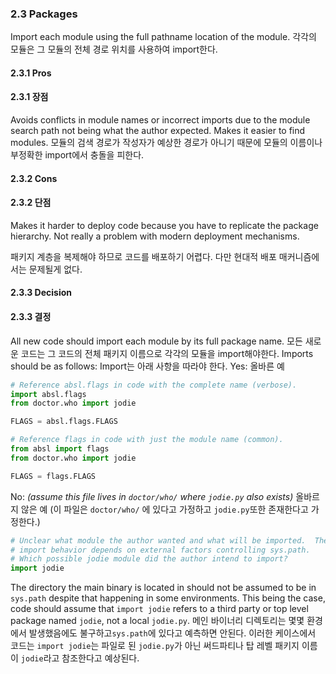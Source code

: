 <a id="s2.3-packages"></a>
<a id="packages"></a>
### 2.3 Packages

Import each module using the full pathname location of the module.
각각의 모듈은 그 모듈의 전체 경로 위치를 사용하여 import한다.
<a id="s2.3.1-pros"></a>
#### 2.3.1 Pros
#### 2.3.1 장점
Avoids conflicts in module names or incorrect imports due to the module search
path not being what the author expected.  Makes it easier to find modules.
모듈의 검색 경로가 작성자가 예상한 경로가 아니기 때문에 모듈의 이름이나 부정확한 import에서 충돌을 피한다. 
<a id="S2.3.2-cons"></a>
#### 2.3.2 Cons
#### 2.3.2 단점
Makes it harder to deploy code because you have to replicate the package
hierarchy.  Not really a problem with modern deployment mechanisms.

패키지 계층을 복제해야 하므로 코드를 배포하기 어렵다. 다만 현대적 배포 매커니즘에서는 문제될게 없다.
<a id="s2.3.3-decision"></a>
#### 2.3.3 Decision
#### 2.3.3 결정
All new code should import each module by its full package name.
모든 새로운 코드는 그 코드의 전체 패키지 이름으로 각각의 모듈을 import해야한다.
Imports should be as follows:
Import는 아래 사항을 따라야 한다.
Yes:
올바른 예
```python
# Reference absl.flags in code with the complete name (verbose).
import absl.flags
from doctor.who import jodie

FLAGS = absl.flags.FLAGS
```

```python
# Reference flags in code with just the module name (common).
from absl import flags
from doctor.who import jodie

FLAGS = flags.FLAGS
```

No: _(assume this file lives in `doctor/who/` where `jodie.py` also exists)_
올바르지 않은 예 (이 파일은 `doctor/who/` 에 있다고 가정하고 `jodie.py`또한 존재한다고 가정한다.)
```python
# Unclear what module the author wanted and what will be imported.  The actual
# import behavior depends on external factors controlling sys.path.
# Which possible jodie module did the author intend to import?
import jodie
```

The directory the main binary is located in should not be assumed to be in
`sys.path` despite that happening in some environments.  This being the case,
code should assume that `import jodie` refers to a third party or top level
package named `jodie`, not a local `jodie.py`.
메인 바이너리 디렉토리는 몇몇 환경에서 발생했음에도 불구하고`sys.path`에 있다고 예측하면 안된다.
이러한 케이스에서 코드는 `import jodie`는 파일로 된 `jodie.py`가 아닌 써드파티나 탑 레벨 패키지 이름이 `jodie`라고 참조한다고 예상된다.  
<a id="s2.4-exceptions"></a>

